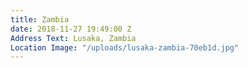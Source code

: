 ```yaml
---
title: Zambia
date: 2018-11-27 19:49:00 Z
Address Text: Lusaka, Zambia
Location Image: "/uploads/lusaka-zambia-70eb1d.jpg"
---
```


